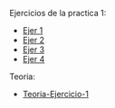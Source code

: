 Ejercicios de la practica 1:
  - [Ejer 1](https://github.com/AgusRey04/Practica-React/tree/master/Ejercicios)
  - [Ejer 2](https://github.com/AgusRey04/Practica-React/tree/Ejercicio-2/Ejercicios)
  - [Ejer 3](https://github.com/AgusRey04/Practica-React/tree/Ejercicio-3/Ejercicios)
  - [Ejer 4](https://github.com/AgusRey04/Practica-React/tree/Ejercicio-4/Ejercicios)


Teoria:
  - [Teoria-Ejercicio-1](https://github.com/AgusRey04/Practica-React/tree/Teoria-1)
